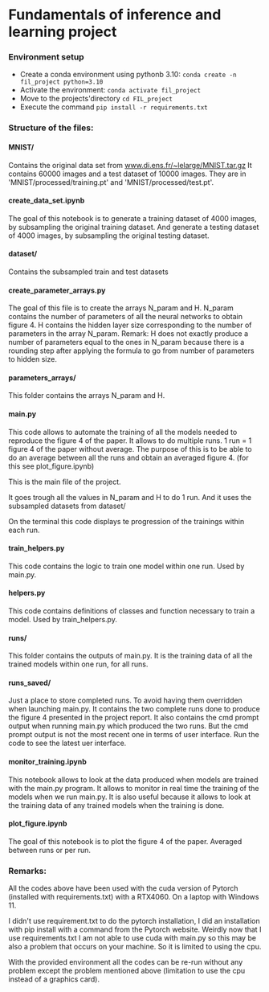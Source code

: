 # Fundamentals of inference and learning project

### Environment setup

* Create a conda environment using pythonb 3.10: `conda create -n fil_project python=3.10`
* Activate the environment: `conda activate fil_project`
* Move to the projects'directory `cd FIL_project`
* Execute the command `pip install -r requirements.txt`


### Structure of the files:

#### MNIST/
Contains the original data set from www.di.ens.fr/~lelarge/MNIST.tar.gz
It contains 60000 images and a test dataset of 10000 images. They are in 'MNIST/processed/training.pt' and 'MNIST/processed/test.pt'.

#### create_data_set.ipynb
The goal of this notebook is to generate a training dataset of 4000 images, by subsampling the original training dataset. And generate a testing dataset of 4000 images, by subsampling the original testing dataset.

#### dataset/
Contains the subsampled train and test datasets

#### create_parameter_arrays.py
The goal of this file is to create the arrays N_param and H.
N_param contains the number of parameters of all the neural networks to obtain figure 4.
H contains the hidden layer size corresponding to the number of parameters in the array N_param. Remark: H does not exactly produce a number of parameters equal to the ones in N_param because there is a rounding step after applying the formula to go from number of parameters to hidden size.

#### parameters_arrays/
This folder contains the arrays N_param and H.

#### main.py
This code allows to automate the training of all the models needed to reproduce the figure 4 of the paper. It allows to do multiple runs. 1 run = 1 figure 4 of the paper without average. The purpose of this is to be able to do an average between all the runs and obtain an averaged figure 4. (for this see plot_figure.ipynb)

This is the main file of the project.

It goes trough all the values in N_param and H to do 1 run. And it uses the subsampled datasets from dataset/

On the terminal this code displays te progression of the trainings within each run.

#### train_helpers.py
This code contains the logic to train one model within one run. Used by main.py.

#### helpers.py
This code contains definitions of classes and function necessary to train a model. Used by train_helpers.py.

#### runs/
This folder contains the outputs of main.py. It is the training data of all the trained models within one run, for all runs.

#### runs_saved/
Just a place to store completed runs. To avoid having them overridden when launching main.py.
It contains the two complete runs done to produce the figure 4 presented in the project report. It also contains the cmd prompt output when running main.py which produced the two runs. But the cmd prompt output is not the most recent one in terms of user interface. Run the code to see the latest uer interface.

#### monitor_training.ipynb
This notebook allows to look at the data produced when models are trained with the main.py program.
It allows to monitor in real time the training of the models when we run main.py.
It is also useful because it allows to look at the training data of any trained models when the training is done. 

#### plot_figure.ipynb
The goal of this notebook is to plot the figure 4 of the paper. Averaged between runs or per run.


### Remarks:
All the codes above have been used with the cuda version of Pytorch (installed with requirements.txt) with a RTX4060. On a laptop with Windows 11.

I didn't use requirement.txt to do the pytorch installation, I did an installation with pip install with a command from the Pytorch website. Weirdly now that I use requirements.txt I am not able to use cuda with main.py so this may be also a problem that occurs on your machine. So it is limited to using the cpu.

With the provided environment all the codes can be re-run without any problem except the problem mentioned above (limitation to use the cpu instead of a graphics card).